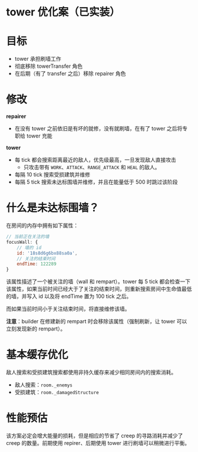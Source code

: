 # tower 优化案（已实装）

# 目标

- tower 承担刷墙工作
- 彻底移除 towerTransfer 角色
- 在后期（有了 transfer 之后）移除 repairer 角色

# 修改

**repairer** 

- 在没有 tower 之前依旧是有坏的就修，没有就刷墙，在有了 tower 之后将专职给 tower 充能

**tower**

- 每 tick 都会搜索距离最近的敌人，优先级最高，一旦发现敌人直接攻击
    - 只攻击带有 `WORK`、`ATTACK`、`RANGE_ATTACK` 和 `HEAL` 的敌人。
- 每隔 10 tick 搜索受损建筑并维修
- 每隔 5 tick 搜索未达标围墙并维修，并且在能量低于 500 时跳过该阶段

# 什么是未达标围墙？

在房间的内存中拥有如下属性：

```js
// 当前正在关注的墙
focusWall: {
    // 墙的 id
    id: '18s8d6g6bx88sa0a',
    // 关注的结束时间
    endTime: 122289
}
```

该属性描述了一个被关注的墙（wall 和 rempart）。tower 每 5 tick 都会检查一下该属性，如果当前时间已经大于了关注的结束时间，则重新搜索房间中生命值最低的墙，并写入 id 以及将 endTime 置为 100 tick 之后。

而如果当前时间小于关注结束时间，将直接维修该墙。

**注意**：builder 在修建新的 rempart 时会移除该属性（强制刷新，让 tower 可以立刻发现新的 rempart）。

# 基本缓存优化

敌人搜索和受损建筑搜索都使用非持久缓存来减少相同房间内的搜索消耗。

- 敌人搜索：`room._enemys`
- 受损建筑：`room._damagedStructure`

# 性能预估

该方案必定会增大能量的损耗，但是相应的节省了 creep 的寻路消耗并减少了 creep 的数量。前期使用 repirer、后期使用 tower 进行刷墙可以稍微进行平衡。